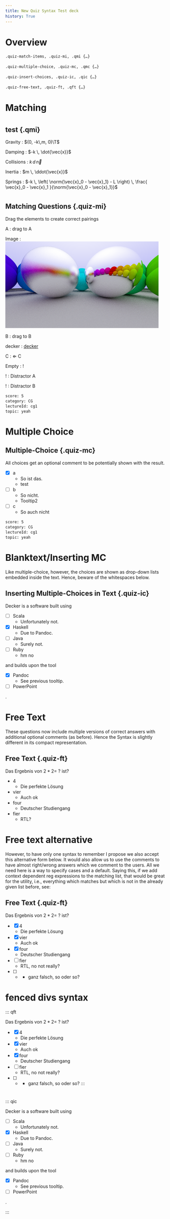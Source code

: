 ```yaml
---
title: New Quiz Syntax Test deck
history: True
---
```


# Overview


```
.quiz-match-items, .quiz-mi, .qmi {…}

.quiz-multiple-choice, .quiz-mc, .qmc {…}

.quiz-insert-choices, .quiz-ic, .qic {…}

.quiz-free-text, .quiz-ft, .qft {…}
```

# Matching

#

## test {.qmi}

Gravity
: $(0, -k\,m, 0)\T$

Damping
: $-k \, \dot{\vec{x}}$

Collisions
: $k \, d \, \vec{n}$

Inertia
: $m \, \ddot{\vec{x}}$

Springs
: $-k \, \left( \norm{\vec{x}_0 - \vec{x}_1} - L \right) \, \frac{ \vec{x}_0 - \vec{x}_1 }{\norm{\vec{x}_0 - \vec{x}_1}}$

#

## Matching Questions {.quiz-mi} 

Drag the elements to create correct pairings

A
: drag to A


Image 
: ![](include/06-metal.png)

B
: drag to B

decker
: [decker](http://go.uniwue.de/decker)

C
: $\Leftarrow$ C

Empty
: !

!
: Distractor A

!
: Distractor B

``` {.yaml}
score: 5
category: CG
lectureId: cg1
topic: yeah
```

# Multiple Choice

## Multiple-Choice {.quiz-mc}

All choices get an optional comment to be potentially shown with the result. 


- [X] a
    - So ist das. 
    - test
- [ ] b
    - So nicht. 
    - Tooltip2
- [ ] c
    - So auch nicht

``` {.yaml}
score: 5
category: CG
lectureId: cg1
topic: yeah
```

# Blanktext/Inserting MC

Like multiple-choice, however, the choices are shown as drop-down lists embedded inside the text. Hence, beware of the whitespaces below. 

## Inserting Multiple-Choices in Text {.quiz-ic} 

    
Decker is a software built using  


- [ ] Scala
    - Unfortunately not.
- [X] Haskell
    - Due to Pandoc.
- [ ] Java
    - Surely not.
- [ ] Ruby 
    - hm no


and builds upon the tool

- [X] Pandoc
  - See previous tooltip.
- [ ] PowerPoint

.



# Free Text
These questions now include multiple versions of correct answers with additional optional comments (as before). Hence the Syntax is slightly different in its compact representation. 

## Free Text {.quiz-ft} 


Das Ergebnis von $2*2=~?$ ist?

- 4
    - Die perfekte Lösung 
- vier
    - Auch ok 
- four
    - Deutscher Studiengang
- fier
    - RTL? 

# Free text alternative

However, to have only one syntax to remember I propose we also accept this alternative form below. It would also allow us to use the comments to have almost right/wrong answers which we comment to the users. All we need here is a way to specify cases and a default. Saying this, if we add context dependent reg expressions to the matching list, that would be great for the utility, i.e., everything which matches but which is not in the already given list before, see:


## Free Text {.quiz-ft} 


Das Ergebnis von $2*2=~?$ ist?


- [X] 4
    - Die perfekte Lösung 
- [X] vier
    - Auch ok 
- [X] four
    - Deutscher Studiengang
- [ ] fier
    - RTL, no not really?
- [ ] *
    - ganz falsch, so oder so?

# fenced divs syntax

::: qft

Das Ergebnis von $2*2=~?$ ist?


- [X] 4
    - Die perfekte Lösung 
- [X] vier
    - Auch ok 
- [X] four
    - Deutscher Studiengang
- [ ] fier
    - RTL, no not really?
- [ ] *
    - ganz falsch, so oder so?
:::


#

::: qic

Decker is a software built using  


- [ ] Scala
    - Unfortunately not.
- [X] Haskell
    - Due to Pandoc.
- [ ] Java
    - Surely not.
- [ ] Ruby 
    - hm no


and builds upon the tool

- [X] Pandoc
  - See previous tooltip.
- [ ] PowerPoint

.

:::